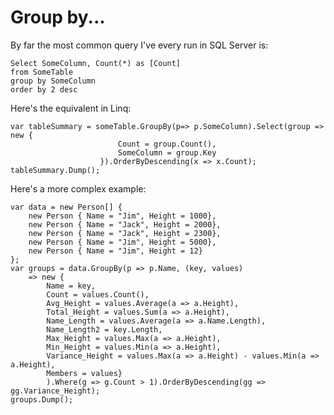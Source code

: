 # Group by...

By far the most common query I've every run in SQL Server is:

    Select SomeColumn, Count(*) as [Count]
    from SomeTable
    group by SomeColumn
    order by 2 desc


Here's the equivalent in Linq:

    var tableSummary = someTable.GroupBy(p=> p.SomeColumn).Select(group => new { 
                            Count = group.Count(), 
                            SomeColumn = group.Key
                        }).OrderByDescending(x => x.Count);
    tableSummary.Dump();

Here's a more complex example:

    var data = new Person[] { 
        new Person { Name = "Jim", Height = 1000}, 
        new Person { Name = "Jack", Height = 2000},
        new Person { Name = "Jack", Height = 2300},
        new Person { Name = "Jim", Height = 5000},
        new Person { Name = "Jim", Height = 12}
    };
    var groups = data.GroupBy(p => p.Name, (key, values)
        => new { 
            Name = key, 
            Count = values.Count(), 
            Avg_Height = values.Average(a => a.Height), 
            Total_Height = values.Sum(a => a.Height),
            Name_Length = values.Average(a => a.Name.Length),
            Name_Length2 = key.Length,
            Max_Height = values.Max(a => a.Height),
            Min_Height = values.Min(a => a.Height),
            Variance_Height = values.Max(a => a.Height) - values.Min(a => a.Height),
            Members = values}
            ).Where(g => g.Count > 1).OrderByDescending(gg => gg.Variance_Height);
    groups.Dump();